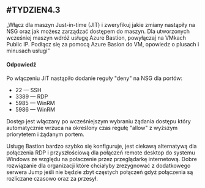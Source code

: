 ## #TYDZIEN4.3
„Włącz dla maszyn Just-in-time (JIT) i zweryfikuj jakie zmiany nastąpiły na NSG oraz jak możesz zarządzać dostępem do maszyn. Dla utworzonych wcześniej maszyn wdróż usługę Azure Bastion, powyłączaj na VMkach Public IP. Podłącz się za pomocą Azure Basion do VM, opowiedz o plusach i minusach usługi”

#### Odpowiedź
Po włączeniu JIT nastąpiło dodanie reguły "deny" na NSG dla portów:
- 22 — SSH
- 3389 — RDP
- 5985 — WinRM
- 5986 — WinRM

Dostęp jest włączany po wcześniejszym wybraniu żądania dostępu który automatycznie wrzuca na określony czas regułę "allow" z wyższym priorytetem i żądanym portem.


Usługę Bastion bardzo szybko się konfiguruje, jest ciekawą alternatywą dla połączenia RDP i przyszłościową dla połączeń remote desktop do systemu Windows ze względu na połaczenie przez przeglądarkę internetową. Dobre rozwiązanie dla organizacji które chciałyby zrezygnować z dodatkowego serwera Jump jeśli nie będzie zbyt częstych połączeń gdyż połączenia są rozliczane czasowo oraz za przesył.
